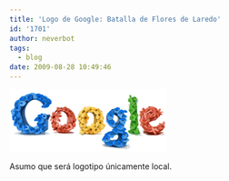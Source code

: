 ```yaml
---
title: 'Logo de Google: Batalla de Flores de Laredo'
id: '1701'
author: neverbot
tags:
  - blog
date: 2009-08-28 10:49:46
---
```


[![](./logo-de-google-batalla-de-flores-de-laredo/laredoflowerbattle09.gif)](http://www.google.es/search?q=Batalla+de+flores+de+Laredo&ct=laredoflowerbattle09&oi=ddle)

Asumo que será logotipo únicamente local.
